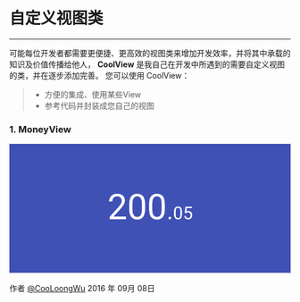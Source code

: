 # 自定义视图类

------

可能每位开发者都需要更便捷、更高效的视图类来增加开发效率，并将其中承载的知识及价值传播给他人，
**CoolView** 是我自己在开发中所遇到的需要自定义视图的类，并在逐步添加完善。 
您可以使用 CoolView：

> * 方便的集成、使用某些View
> * 参考代码并封装成您自己的视图

### 1. MoneyView
![image](./pictures/picture1.png)

作者 [@CooLoongWu][1] 
2016 年 09月 08日 


[1]: https://cooloongwu.github.io/


